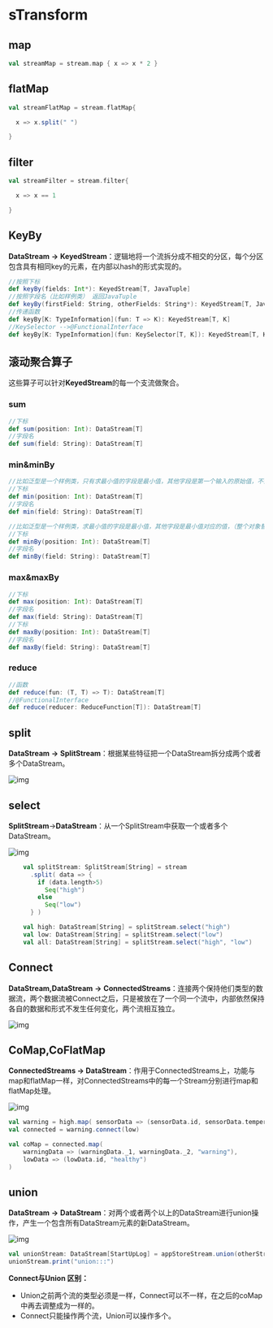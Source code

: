 # sTransform

## map

```scala
val streamMap = stream.map { x => x * 2 }
```

## flatMap

```scala
val streamFlatMap = stream.flatMap{

  x => x.split(" ")

}
```

## filter

```scala
val streamFilter = stream.filter{

  x => x == 1

}
```

## KeyBy

**DataStream** **→** **KeyedStream**：逻辑地将一个流拆分成不相交的分区，每个分区包含具有相同key的元素，在内部以hash的形式实现的。

```scala
//按照下标
def keyBy(fields: Int*): KeyedStream[T, JavaTuple] 
//按照字段名（比如样例类） 返回JavaTuple
def keyBy(firstField: String, otherFields: String*): KeyedStream[T, JavaTuple] 
//传递函数
def keyBy[K: TypeInformation](fun: T => K): KeyedStream[T, K]
//KeySelector -->@FunctionalInterface
def keyBy[K: TypeInformation](fun: KeySelector[T, K]): KeyedStream[T, K] 
```

## 滚动聚合算子

这些算子可以针对**KeyedStream**的每一个支流做聚合。

### sum

```scala
//下标
def sum(position: Int): DataStream[T]
//字段名
def sum(field: String): DataStream[T] 

```

### min&minBy

```scala
//比如泛型是一个样例类，只有求最小值的字段是最小值，其他字段是第一个输入的原始值，不会改变（只有最小值字段替换）
//下标
def min(position: Int): DataStream[T] 
//字段名
def min(field: String): DataStream[T] 

//比如泛型是一个样例类，求最小值的字段是最小值，其他字段是最小值对应的值，（整个对象替换）
//下标
def minBy(position: Int): DataStream[T]
//字段名
def minBy(field: String): DataStream[T] 
```

### max&maxBy

```scala
//下标
def max(position: Int): DataStream[T]
//字段名
def max(field: String): DataStream[T]
//下标
def maxBy(position: Int): DataStream[T] 
//字段名
def maxBy(field: String): DataStream[T]
```

### reduce

```scala
//函数
def reduce(fun: (T, T) => T): DataStream[T] 
//@FunctionalInterface
def reduce(reducer: ReduceFunction[T]): DataStream[T] 
```

 

## split

**DataStream** **→** **SplitStream**：根据某些特征把一个DataStream拆分成两个或者多个DataStream。

![img](https://raw.githubusercontent.com/privking/king-note-images/master/img/note/clip_image002-1627486859-76e321.jpg)

## select

**SplitStream**→**DataStream**：从一个SplitStream中获取一个或者多个DataStream。

![img](https://raw.githubusercontent.com/privking/king-note-images/master/img/note/clip_image002-1627486867-a09945.jpg)

```scala
    val splitStream: SplitStream[String] = stream
      .split( data => {
        if (data.length>5)
          Seq("high")
        else
          Seq("low")
      } )

    val high: DataStream[String] = splitStream.select("high")
    val low: DataStream[String] = splitStream.select("low")
    val all: DataStream[String] = splitStream.select("high", "low")
```

## Connect

**DataStream,DataStream** **→** **ConnectedStreams**：连接两个保持他们类型的数据流，两个数据流被Connect之后，只是被放在了一个同一个流中，内部依然保持各自的数据和形式不发生任何变化，两个流相互独立。

![img](https://raw.githubusercontent.com/privking/king-note-images/master/img/note/clip_image002-1627487072-06ac45.jpg)

##  CoMap,CoFlatMap

**ConnectedStreams → DataStream**：作用于ConnectedStreams上，功能与map和flatMap一样，对ConnectedStreams中的每一个Stream分别进行map和flatMap处理。

![img](https://raw.githubusercontent.com/privking/king-note-images/master/img/note/clip_image002-1627487100-55c67e.jpg)

```scala
val warning = high.map( sensorData => (sensorData.id, sensorData.temperature) )
val connected = warning.connect(low)

val coMap = connected.map(
    warningData => (warningData._1, warningData._2, "warning"),
    lowData => (lowData.id, "healthy")
)
```

## union

**DataStream** **→** **DataStream**：对两个或者两个以上的DataStream进行union操作，产生一个包含所有DataStream元素的新DataStream。

![img](https://raw.githubusercontent.com/privking/king-note-images/master/img/note/clip_image002-1627487209-342a94.jpg)

```scala
val unionStream: DataStream[StartUpLog] = appStoreStream.union(otherStream)
unionStream.print("union:::")

```

**Connect与Union 区别：**

- Union之前两个流的类型必须是一样，Connect可以不一样，在之后的coMap中再去调整成为一样的。
- Connect只能操作两个流，Union可以操作多个。


